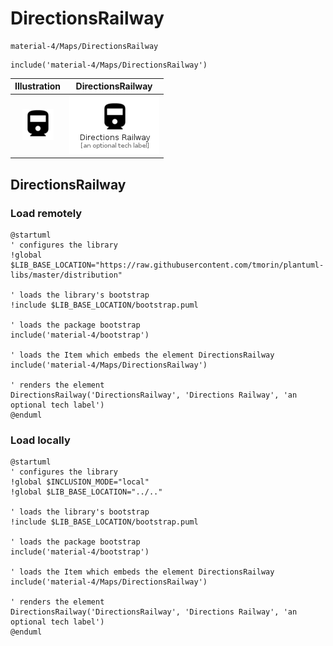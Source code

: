 # DirectionsRailway


```text
material-4/Maps/DirectionsRailway
```

```text
include('material-4/Maps/DirectionsRailway')
```



| Illustration | DirectionsRailway |
| :---: | :---: |
| ![illustration for Illustration](../../material-4/Maps/DirectionsRailway.png) | ![illustration for DirectionsRailway](../../material-4/Maps/DirectionsRailway.Local.png) |




## DirectionsRailway

### Load remotely
```plantuml
@startuml
' configures the library
!global $LIB_BASE_LOCATION="https://raw.githubusercontent.com/tmorin/plantuml-libs/master/distribution"

' loads the library's bootstrap
!include $LIB_BASE_LOCATION/bootstrap.puml

' loads the package bootstrap
include('material-4/bootstrap')

' loads the Item which embeds the element DirectionsRailway
include('material-4/Maps/DirectionsRailway')

' renders the element
DirectionsRailway('DirectionsRailway', 'Directions Railway', 'an optional tech label')
@enduml
```

### Load locally
```plantuml
@startuml
' configures the library
!global $INCLUSION_MODE="local"
!global $LIB_BASE_LOCATION="../.."

' loads the library's bootstrap
!include $LIB_BASE_LOCATION/bootstrap.puml

' loads the package bootstrap
include('material-4/bootstrap')

' loads the Item which embeds the element DirectionsRailway
include('material-4/Maps/DirectionsRailway')

' renders the element
DirectionsRailway('DirectionsRailway', 'Directions Railway', 'an optional tech label')
@enduml
```

